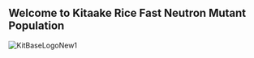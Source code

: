 ## Welcome to Kitaake Rice Fast Neutron Mutant Population

![KitBaseLogoNew1](https://user-images.githubusercontent.com/11203168/91338139-502ec680-e789-11ea-9257-180e219983c2.png=100X100)

